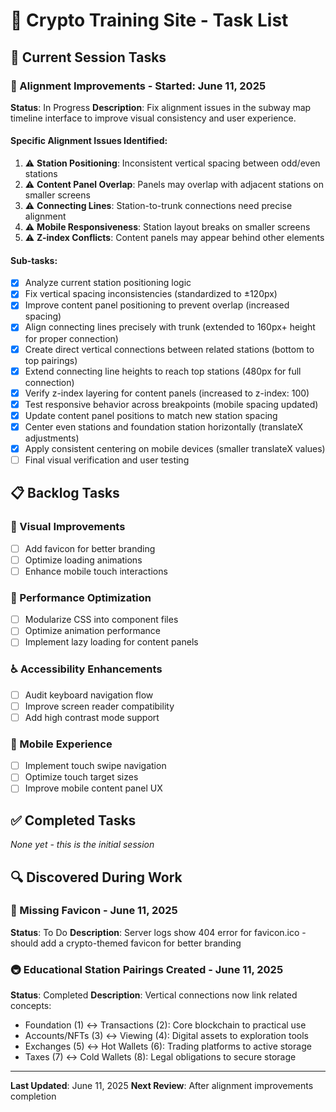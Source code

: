 # 🎯 Crypto Training Site - Task List

## 📅 Current Session Tasks

### 🔧 Alignment Improvements - Started: June 11, 2025
**Status**: In Progress
**Description**: Fix alignment issues in the subway map timeline interface to improve visual consistency and user experience.

#### Specific Alignment Issues Identified:
1. ⚠️ **Station Positioning**: Inconsistent vertical spacing between odd/even stations
2. ⚠️ **Content Panel Overlap**: Panels may overlap with adjacent stations on smaller screens  
3. ⚠️ **Connecting Lines**: Station-to-trunk connections need precise alignment
4. ⚠️ **Mobile Responsiveness**: Station layout breaks on smaller screens
5. ⚠️ **Z-index Conflicts**: Content panels may appear behind other elements

#### Sub-tasks:
- [x] Analyze current station positioning logic
- [x] Fix vertical spacing inconsistencies (standardized to ±120px)
- [x] Improve content panel positioning to prevent overlap (increased spacing)
- [x] Align connecting lines precisely with trunk (extended to 160px+ height for proper connection)
- [x] Create direct vertical connections between related stations (bottom to top pairings)
- [x] Extend connecting line heights to reach top stations (480px for full connection)
- [x] Verify z-index layering for content panels (increased to z-index: 100)
- [x] Test responsive behavior across breakpoints (mobile spacing updated)
- [x] Update content panel positions to match new station spacing
- [x] Center even stations and foundation station horizontally (translateX adjustments)
- [x] Apply consistent centering on mobile devices (smaller translateX values)
- [ ] Final visual verification and user testing

## 📋 Backlog Tasks

### 🎨 Visual Improvements
- [ ] Add favicon for better branding
- [ ] Optimize loading animations
- [ ] Enhance mobile touch interactions

### 🔧 Performance Optimization  
- [ ] Modularize CSS into component files
- [ ] Optimize animation performance
- [ ] Implement lazy loading for content panels

### ♿ Accessibility Enhancements
- [ ] Audit keyboard navigation flow
- [ ] Improve screen reader compatibility
- [ ] Add high contrast mode support

### 📱 Mobile Experience
- [ ] Implement touch swipe navigation
- [ ] Optimize touch target sizes
- [ ] Improve mobile content panel UX

## ✅ Completed Tasks
*None yet - this is the initial session*

## 🔍 Discovered During Work

### 🎨 Missing Favicon - June 11, 2025
**Status**: To Do
**Description**: Server logs show 404 error for favicon.ico - should add a crypto-themed favicon for better branding

### 🚇 Educational Station Pairings Created - June 11, 2025
**Status**: Completed
**Description**: Vertical connections now link related concepts:
- Foundation (1) ↔ Transactions (2): Core blockchain to practical use
- Accounts/NFTs (3) ↔ Viewing (4): Digital assets to exploration tools  
- Exchanges (5) ↔ Hot Wallets (6): Trading platforms to active storage
- Taxes (7) ↔ Cold Wallets (8): Legal obligations to secure storage

---
**Last Updated**: June 11, 2025
**Next Review**: After alignment improvements completion 